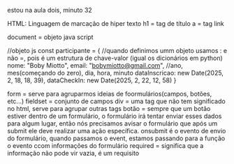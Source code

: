 estou na aula dois, minuto 32

HTML:
Linguagem de marcação de hiper texto
h1 = tag de título
a = tag link

document = objeto java script

//objeto js
const participante = {
  //quando definimos umm objeto usamos : e não =, pois é  um estrutura de chave-valor (igual os dicionários em python)
  nome: "Boby Miotto",
  email: "bobymiotto@gmail.com",
  //ano, mes(começando do zero), dia, hora, minuto
  dataInscricao: new Date(2025, 2, 18, 18, 39),
  dataCheckIn: new Date(2025, 2, 22, 12, 58)
}

form = serve para agruparmos ideias de foormulários(campos, botões, etc...)
fieldset = conjunto de campos
div = uma tag que não tem significado no html, serve para agrupar outras tags
botão = sempre que um botão estiver dentro de um formulário, o formulário irá tentar enviar esses dados para algum lugar, então nós precisamos avisar o formulário que após um submit ele deve realizar uma ação específica. onsubmit é o evento de envio do formulário, quando passamos o event, estamos passando para a função o evento ccom informações do formulário
required = significa que a informação não pode vir vazia, é um requisito